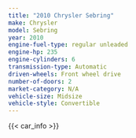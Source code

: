 ```yaml
---
title: "2010 Chrysler Sebring"
make: Chrysler
model: Sebring
year: 2010
engine-fuel-type: regular unleaded
engine-hp: 235
engine-cylinders: 6
transmission-type: Automatic
driven-wheels: Front wheel drive
number-of-doors: 2
market-category: N/A
vehicle-size: Midsize
vehicle-style: Convertible
---
```


{{< car_info >}}
